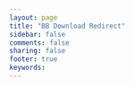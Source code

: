 ```yaml
---
layout: page
title: "BB Download Redirect"
sidebar: false
comments: false
sharing: false
footer: true
keywords: 
---
```


<meta http-equiv="refresh" content="0; url=http://www.backthatelfup.com/downloads/0010BB.zip">